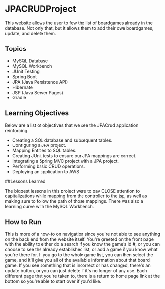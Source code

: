 # JPACRUDProject

This website allows the user to few the list of boardgames already in the database. Not only that, but it allows them to add their own boardgames, update, and delete them.

## Topics
* MySQL Database
* MySQL Workbench
* JUnit Testing
* Spring Boot
* JPA (Java Persistence API)
* Hibernate
* JSP (Java Server Pages)
* Gradle

## Learning Objectives
Below are a list of objectives that we see the JPACrud application reinforcing.

* Creating a SQL database and subsequent tables.
* Configuring a JPA project.
* Mapping Entities to SQL tables.
* Creating JUnit tests to ensure our JPA mappings are correct.
* Integrating a Spring MVC project with a JPA project.
* Performing basic CRUD operations.
* Deploying an application to AWS

##Lessons Learned

The biggest lessons in this project were to pay CLOSE attention to capitalizations while mapping from the controller to the jsp, as well as making sure to follow the path of those mappings. There was also a learning curve with the MySQL Workbench.

## How to Run
This is more of a how-to on navigation since you're not able to see anything on the back end from the website itself. You're greeted on the front page with the ability to either do a search if you know the game's id #, or you can choose to see the already established list, or add a game if you know what you're there for. If you go to the whole game list, you can then select the game, and it'll give you all of the available information about that board game. If you see something that is incorrect or has changed, there's an update button, or you can just delete if it's no longer of any use. Each different page that you're taken to, there is a return to home page link at the bottom so you're able to start over if you'd like.
